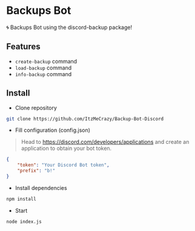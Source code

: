 # Backups Bot

🌀 Backups Bot using the discord-backup package!

## Features

* `create-backup` command
* `load-backup` command
* `info-backup` command


## Install

* Clone repository

```sh
git clone https://github.com/ItzMeCrazy/Backup-Bot-Discord
```

* Fill configuration (config.json)

> Head to https://discord.com/developers/applications and create an application to obtain your bot token.

```json
{
    "token": "Your Discord Bot token",
    "prefix": "b!"
}
```

* Install dependencies

```sh
npm install
```

* Start

```sh
node index.js
```
